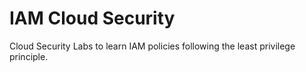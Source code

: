 # IAM Cloud Security
Cloud Security Labs to learn IAM policies following the least privilege principle.
